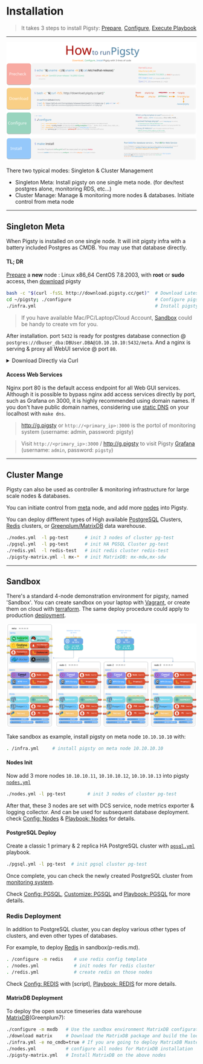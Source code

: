 # Installation

> It takes 3 steps to install Pigsty: [Prepare](d-prepare.md), [Configure](v-config.md#configure), [Execute Playbook](p-playbook.md)


----------------

![](_media/HOW_EN.svg)

There two typical modes: Singleton & Cluster Management

* Singleton Meta: Install pigsty on one single meta node. (for dev/test postgres alone, monitoring RDS, etc...)
* Cluster Manage:  Manage & monitoring more nodes & databases. Initiate control from meta node

---------------------

## Singleton Meta

When Pigsty is installed on one single node. It will init pigsty infra with a battery included Postgres as CMDB. You may use that database directly.

#### TL; DR

[Prepare](#prepare) a **new** node : Linux x86_64 CentOS 7.8.2003, with **root** or **sudo** access, then [download](d-prepare.md#software-provisioning) pigsty

```bash
bash -c "$(curl -fsSL http://download.pigsty.cc/get)"  # Download Latest Pigsty Source
cd ~/pigsty; ./configure                               # Configure pigsty with ip & template
./infra.yml                                            # Install pigsty on current meta node
```

> If you have available Mac/PC/Laptop/Cloud Account, [Sandbox](d-sandbox.md) could be handy to create vm for you.

After installation. port `5432` is ready for postgres database connection @ `postgres://dbuser_dba:DBUser.DBA@10.10.10.10:5432/meta`.
And a nginx is serving & proxy all WebUI service @ port `80`.

<details><summary>Download Directly via Curl</summary>

```bash
curl https://github.com/Vonng/pigsty/releases/download/v1.4.1/pigsty.tgz -o /tmp/pigsty.tgz
curl https://github.com/Vonng/pigsty/releases/download/v1.4.1/pkg.tgz    -o /tmp/pkg.tgz  
```

</details>

#### Access Web Services

Nginx port 80 is the default access endpoint for all Web GUI services. Although it is possible to bypass nginx add access services directly by port, such as Grafana on 3000, it is highly recommended using domain names. If you don't have public domain names, considering use [static DNS](d-sandbox.md#DNS-Config) on your localhost with `make dns`.

> http://g.pigsty or `http://<primary_ip>:3000` is the portol of monitoring system (username: admin, password: pigsty)

> Visit `http://<primary_ip>:3000` / http://g.pigsty to visit Pigsty [Grafana](http://demo.pigsty.cc/d/home) (username: `admin`, password: `pigsty`)




----------------

## Cluster Mange

Pigsty can also be used as controller & monitoring infrastructure for large scale nodes & databases.

You can initiate control from [meta](c-arch.md) node, and add more [nodes](p-nodes.md) into Pigsty.

You can deploy diffferent types of High available [PostgreSQL](d-pgsql.md) Clusters, [Redis](d-redis.md) clusters, or [Greenplum/MatrixDB](d-matrixdb.md) data warehouse.

```bash
./nodes.yml  -l pg-test      # init 3 nodes of cluster pg-test
./pgsql.yml  -l pg-test      # init HA PGSQL Cluster pg-test
./redis.yml  -l redis-test   # init redis cluster redis-test
./pigsty-matrix.yml -l mx-*  # init MatrixDB: mx-mdw,mx-sdw
```



----------------

## Sandbox

There's a standard 4-node demonstration environment for pigsty, named 'Sandbox'. You can create sandbox on your laptop with [Vagrant](d-prepare.md#vagrant), or create them on cloud with [terraform](d-sandbox.md#Cloud-Sandbox). The same deploy procedure could apply to production [deployment](d-deploy.md).

[![](_media/SANDBOX.gif)](d-sandbox.md)

Take sandbox as example, install pigsty on meta node `10.10.10.10` with:

```bash
. /infra.yml     # install pigsty on meta node 10.10.10.10
```

#### Nodes Init

Now add 3 more nodes `10.10.10.11`, `10.10.10.12`, `10.10.10.13` into pigsty [`nodes.yml`](p-nodes.md#nodes)

```bash
./nodes.yml -l pg-test        # init 3 nodes of cluster pg-test
```

After that, these 3 nodes are set with DCS service, node metrics exporter & logging collector. And can be used for subsequent database deployment. check [Config: Nodes](v-nodes.md) & [Playbook: Nodes](p-nodes.md) for details.


#### PostgreSQL Deploy

Create a classic 1 primary & 2 replica HA PostgreSQL cluster with [`pgsql.yml`](p-pgsql.md#pgsql) playbook.

```bash
./pgsql.yml -l pg-test  # init pgsql cluster pg-test
```

Once complete, you can check the newly created PostgreSQL cluster from [monitoring system](http://demo.pigsty.cc/d/pgsql-cluster/pgsql-cluster?var-cls=pg-test).

Check [Config: PGSQL](v-pgsql.md), [Customize: PGSQL](v-pgsql-customize.md) and [Playbook: PGSQL](p-pgsql.md) for more details.


### Redis Deployment

In addition to PostgreSQL cluster, you can deploy various other types of clusters, and even other types of databases.

For example, to deploy [Redis](d-redis.md) in sandbox(p-redis.md).

```bash   
. /configure -m redis    # use redis config template
. /nodes.yml             # init nodes for redis cluster
. /redis.yml             # create redis on those nodes
```

Check [Config: REDIS](v-redis.md) with [script], [Playbook: REDIS](p-redis.md) for more details.


#### MatrixDB Deployment

To deploy the open source timeseries data warehouse [MatrixDB](d-matrixdb.md)(Greenplum7):

```bash
./configure -m mxdb   # Use the sandbox environment MatrixDB configuration file template
./download matrix     # Download the MatrixDB package and build the local source
./infra.yml -e no_cmdb=true # If you are going to deploy MatrixDB Master on a meta node, add the no_cmdb option, otherwise just install it normally.
./nodes.yml           # configure all nodes for MatrixDB installation
./pigsty-matrix.yml   # Install MatrixDB on the above nodes
```

